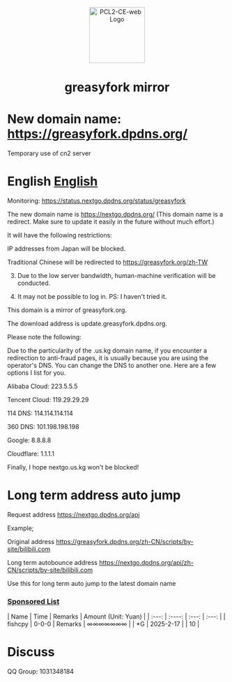 <div align="center">

<img src="https://imgse.fishcpy.top/upload/thumbnails/2025/w800/logofishcompressed.png" width="128" height="128" alt="PCL2-CE-web Logo">

# greasyfork mirror<br>

</div>


# New domain name: https://greasyfork.dpdns.org/ 

Temporary use of cn2 server 

# English [English](/README_English.md) 

Monitoring: https://status.nextgo.dpdns.org/status/greasyfork 

The new domain name is https://nextgo.dpdns.org/ (This domain name is a redirect. Make sure to update it easily in the future without much effort.) 

It will have the following restrictions: 

IP addresses from Japan will be blocked. 

Traditional Chinese will be redirected to https://greasyfork.org/zh-TW 

3. Due to the low server bandwidth, human-machine verification will be conducted. 

4. It may not be possible to log in. PS: I haven't tried it. 

This domain is a mirror of greasyfork.org. 

The download address is update.greasyfork.dpdns.org. 

Please note the following: 

Due to the particularity of the .us.kg domain name, if you encounter a redirection to anti-fraud pages, it is usually because you are using the operator's DNS. You can change the DNS to another one. Here are a few options I list for you. 

Alibaba Cloud: 223.5.5.5 

Tencent Cloud: 119.29.29.29 

114 DNS: 114.114.114.114 

360 DNS: 101.198.198.198 

Google: 8.8.8.8 

Cloudflare: 1.1.1.1 

Finally, I hope nextgo.us.kg won't be blocked!


# Long term address auto jump


Request address https://nextgo.dpdns.org/api


Example;


Original address https://greasyfork.dpdns.org/zh-CN/scripts/by-site/bilibili.com


Long term autobounce address https://nextgo.dpdns.org/api/zh-CN/scripts/by-site/bilibili.com


Use this for long term auto jump to the latest domain name


### [Sponsored List](https://z.fishcpy.top/)


| Name | Time | Remarks | Amount (Unit: Yuan) |
| :---: | :----: | :---: | :---: | | fishcpy | 0-0-0 | Remarks | ∞∞∞∞∞∞∞ |
| *G | 2025-2-17 | | 10 |


# Discuss


QQ Group: 1031348184
